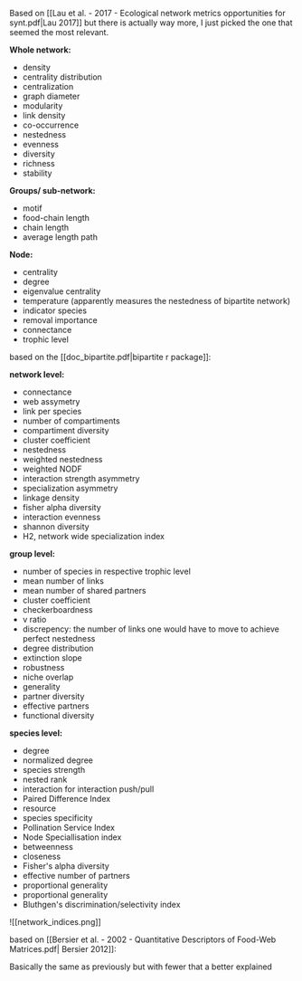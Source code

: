 Based on [[Lau et al. - 2017 - Ecological network metrics opportunities for synt.pdf|Lau 2017]] but there is actually way more, I just picked the one that seemed the most relevant.

**Whole network:**
- density
- centrality distribution
- centralization
- graph diameter
- modularity
- link density
- co-occurrence
- nestedness
- evenness
- diversity
- richness
- stability

**Groups/ sub-network:**
- motif
- food-chain length
- chain length
- average length path

**Node:**
- centrality
- degree
- eigenvalue centrality
- temperature (apparently measures the nestedness of  bipartite network)
- indicator species
- removal importance
- connectance
- trophic level

based on the [[doc_bipartite.pdf|bipartite r package]]:

**network level:**
- connectance
- web assymetry
- link per species
- number of compartiments
- compartiment diversity
- cluster coefficient
- nestedness
- weighted nestedness
- weighted NODF
- interaction strength asymmetry
- specialization asymmetry
- linkage density
- fisher alpha diversity
- interaction evenness
- shannon diversity
- H2, network wide specialization index

**group level:**
- number of species in respective trophic level
- mean number of links
- mean number of shared partners
- cluster coefficient
- checkerboardness
- v ratio
- discrepency: the number of links one would have to move to achieve perfect nestedness
- degree distribution
- extinction slope
- robustness
- niche overlap
- generality
- partner diversity
- effective partners
- functional diversity

**species level:**
- degree
- normalized degree
- species strength
- nested rank
- interaction for interaction push/pull
- Paired Difference Index
- resource
- species specificity
- Pollination Service Index
- Node Speciallisation index
- betweenness
- closeness
- Fisher's alpha diversity
- effective number of partners
- proportional generality
- proportional generality
- Bluthgen's discrimination/selectivity index

![[network_indices.png]]

based on [[Bersier et al. - 2002 - Quantitative Descriptors of Food-Web Matrices.pdf| Bersier 2012]]:

Basically the same as previously but with fewer that a better explained